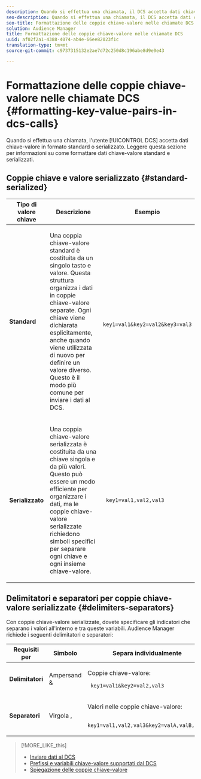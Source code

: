 ```yaml
---
description: Quando si effettua una chiamata, il DCS accetta dati chiave-valore in formato standard o serializzato. Leggere questa sezione per informazioni su come formattare dati chiave-valore standard e serializzati.
seo-description: Quando si effettua una chiamata, il DCS accetta dati chiave-valore in formato standard o serializzato. Leggere questa sezione per informazioni su come formattare dati chiave-valore standard e serializzati.
seo-title: Formattazione delle coppie chiave-valore nelle chiamate DCS
solution: Audience Manager
title: Formattazione delle coppie chiave-valore nelle chiamate DCS
uuid: af02f2a1-4388-4074-ab4e-66ee82023f1c
translation-type: tm+mt
source-git-commit: c9737315132e2ae7d72c250d8c196abe8d9e0e43

---
```



# Formattazione delle coppie chiave-valore nelle chiamate DCS {#formatting-key-value-pairs-in-dcs-calls}

Quando si effettua una chiamata, l'utente [!UICONTROL DCS] accetta dati chiave-valore in formato standard o serializzato. Leggere questa sezione per informazioni su come formattare dati chiave-valore standard e serializzati.

## Coppie chiave e valore serializzato {#standard-serialized}

<table id="table_A220F9B359F34C6EA7B83618FC22EE3A"> 
 <thead> 
  <tr> 
   <th colname="col1" class="entry"> Tipo di valore chiave </th> 
   <th colname="col2" class="entry"> Descrizione </th> 
   <th colname="col3" class="entry"> Esempio  </th> 
  </tr> 
 </thead>
 <tbody> 
  <tr> 
   <td colname="col1"> <b>Standard</b> </td> 
   <td colname="col2"> <p>Una coppia chiave-valore standard è costituita da un singolo tasto e valore. Questa struttura organizza i dati in coppie chiave-valore separate. Ogni chiave viene dichiarata esplicitamente, anche quando viene utilizzata di nuovo per definire un valore diverso. Questo è il modo più comune per inviare i dati al DCS. </p> </td>
   <td colname="col3"> <code> key1=val1&amp;key2=val2&amp;key3=val3</code> </td>
  </tr>
  <tr> 
   <td colname="col1"> <b>Serializzato</b> </td> 
   <td colname="col2"> <p>Una coppia chiave-valore serializzata è costituita da una chiave singola e da più valori. Questo può essere un modo efficiente per organizzare i dati, ma le coppie chiave-valore serializzate richiedono simboli specifici per separare ogni chiave e ogni insieme chiave-valore. </p> </td> 
   <td colname="col3"> <code> key1=val1,val2,val3</code> </td> 
  </tr>
 </tbody>
</table>

## Delimitatori e separatori per coppie chiave-valore serializzate {#delimiters-separators}

Con coppie chiave-valore serializzate, dovete specificare gli indicatori che separano i valori all'interno e tra queste variabili. Audience Manager richiede i seguenti delimitatori e separatori:

<table id="table_8FD4E6B9506943AEA619D4089913ECBC"> 
 <thead> 
  <tr> 
   <th colname="col1" class="entry"> Requisiti per </th> 
   <th colname="col2" class="entry"> Simbolo </th> 
   <th colname="col3" class="entry"> Separa individualmente </th> 
  </tr>
 </thead>
 <tbody> 
  <tr> 
   <td colname="col1"><b>Delimitatori</b> </td> 
   <td colname="col2"> Ampersand &amp; </td> 
   <td colname="col3"> <p>Coppie chiave-valore: </p> <p><code> key1=val1&amp;key2=val2,val3</code> </p> </td> 
  </tr> 
  <tr> 
   <td colname="col1"><b>Separatori</b> </td> 
   <td colname="col2"> Virgola , </td> 
   <td colname="col3"> <p>Valori nelle coppie chiave-valore: </p> <p><code> key1=val1,val2,val3&amp;key2=valA,valB,valC</code> </p> </td> 
  </tr> 
 </tbody> 
</table>

>[!MORE_LIKE_this]
>
>* [Inviare dati al DCS](../../../api/dcs-intro/dcs-event-calls/dcs-url-send.md)
>* [Prefissi e variabili chiave-valore supportati dal DCS](../../../api/dcs-intro/dcs-api-reference/dcs-keys.md)
>* [Spiegazione delle coppie chiave-valore](../../../reference/key-value-pairs-explained.md)

